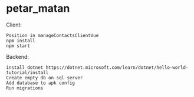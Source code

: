 # petar_matan

Client:

    Position in manageContactsClientVue
    npm install
    npm start

Backend:

    install dotnet https://dotnet.microsoft.com/learn/dotnet/hello-world-tutorial/install
    Create empty db on sql server
    Add database to apk config
    Run migrations
